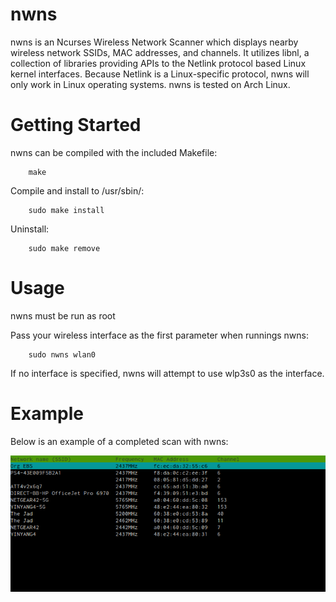 nwns
=====

nwns is an Ncurses Wireless Network Scanner which displays nearby wireless network SSIDs, MAC addresses, and channels. It utilizes libnl, a collection of libraries providing APIs to the Netlink protocol based Linux kernel interfaces. Because Netlink is a Linux-specific protocol, nwns will only work in Linux operating systems. nwns is tested on Arch Linux.


Getting Started
===============

nwns can be compiled with the included Makefile:

```
    make
```

Compile and install to /usr/sbin/:

```
    sudo make install
```

Uninstall:

```
    sudo make remove
```

Usage
=====

nwns must be run as root

Pass your wireless interface as the first parameter when runnings nwns:

```
    sudo nwns wlan0
```

If no interface is specified, nwns will attempt to use wlp3s0 as the interface.

Example
=======

Below is an example of a completed scan with nwns:

![Alt text](example.png?raw=true "nwns example scan")


